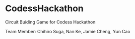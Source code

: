 CodessHackathon
===============

Circuit Buiding Game for Codess Hackathon

Team Member: Chihiro Suga, Nan Ke, Jamie Cheng, Yun Cao
